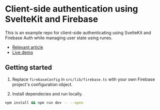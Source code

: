 # Client-side authentication using SvelteKit and Firebase

This is an example repo for client-side authenticating using SvelteKit and Firebase Auth while managing user state using runes.

- [Relevant article](https://yazeld.com/blog)
- [Live demo](https://sveltekit-firebase-auth-template.vercel.app/)

## Getting started

1. Replace `firebaseConfig` in `src/lib/firebase.ts` with your own Firebase project's configuration object.

2. Install dependecies and run locally.
```bash
npm install && npm run dev -- --open
```
